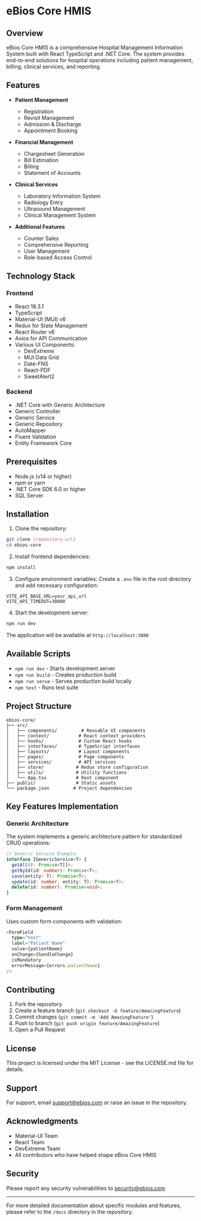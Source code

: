 # eBios Core HMIS

## Overview

eBios Core HMIS is a comprehensive Hospital Management Information System built with React TypeScript and .NET Core. The system provides end-to-end solutions for hospital operations including patient management, billing, clinical services, and reporting.

## Features

- **Patient Management**

  - Registration
  - Revisit Management
  - Admission & Discharge
  - Appointment Booking

- **Financial Management**

  - Chargesheet Generation
  - Bill Estimation
  - Billing
  - Statement of Accounts

- **Clinical Services**

  - Laboratory Information System
  - Radiology Entry
  - Ultrasound Management
  - Clinical Management System

- **Additional Features**
  - Counter Sales
  - Comprehensive Reporting
  - User Management
  - Role-based Access Control

## Technology Stack

### Frontend

- React 18.3.1
- TypeScript
- Material-UI (MUI) v6
- Redux for State Management
- React Router v6
- Axios for API Communication
- Various UI Components:
  - DevExtreme
  - MUI Data Grid
  - Date-FNS
  - React-PDF
  - SweetAlert2

### Backend

- .NET Core with Generic Architecture
- Generic Controller
- Generic Service
- Generic Repository
- AutoMapper
- Fluent Validation
- Entity Framework Core

## Prerequisites

- Node.js (v14 or higher)
- npm or yarn
- .NET Core SDK 6.0 or higher
- SQL Server

## Installation

1. Clone the repository:

```bash
git clone [repository-url]
cd ebios-core
```

2. Install frontend dependencies:

```bash
npm install
```

3. Configure environment variables:
   Create a `.env` file in the root directory and add necessary configuration:

```env
VITE_API_BASE_URL=your_api_url
VITE_API_TIMEOUT=30000
```

4. Start the development server:

```bash
npm run dev
```

The application will be available at `http://localhost:3000`

## Available Scripts

- `npm run dev` - Starts development server
- `npm run build` - Creates production build
- `npm run serve` - Serves production build locally
- `npm test` - Runs test suite

## Project Structure

```
ebios-core/
├── src/
│   ├── components/         # Reusable UI components
│   ├── context/           # React context providers
│   ├── hooks/             # Custom React hooks
│   ├── interfaces/        # TypeScript interfaces
│   ├── layouts/           # Layout components
│   ├── pages/             # Page components
│   ├── services/          # API services
│   ├── store/            # Redux store configuration
│   ├── utils/            # Utility functions
│   └── App.tsx           # Root component
├── public/               # Static assets
└── package.json         # Project dependencies
```

## Key Features Implementation

### Generic Architecture

The system implements a generic architecture pattern for standardized CRUD operations:

```typescript
// Generic Service Example
interface IGenericService<T> {
  getAll(): Promise<T[]>;
  getById(id: number): Promise<T>;
  save(entity: T): Promise<T>;
  update(id: number, entity: T): Promise<T>;
  delete(id: number): Promise<void>;
}
```

### Form Management

Uses custom form components with validation:

```typescript
<FormField
  type="text"
  label="Patient Name"
  value={patientName}
  onChange={handleChange}
  isMandatory
  errorMessage={errors.patientName}
/>
```

## Contributing

1. Fork the repository
2. Create a feature branch (`git checkout -b feature/AmazingFeature`)
3. Commit changes (`git commit -m 'Add AmazingFeature'`)
4. Push to branch (`git push origin feature/AmazingFeature`)
5. Open a Pull Request

## License

This project is licensed under the MIT License - see the LICENSE.md file for details.

## Support

For support, email support@ebios.com or raise an issue in the repository.

## Acknowledgments

- Material-UI Team
- React Team
- DevExtreme Team
- All contributors who have helped shape eBios Core HMIS

## Security

Please report any security vulnerabilities to security@ebios.com

---

For more detailed documentation about specific modules and features, please refer to the `/docs` directory in the repository.
